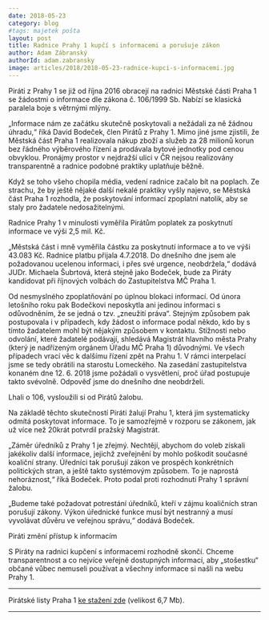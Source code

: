 ```yaml
---
date: 2018-05-23
category: blog
#tags: majetek pošta
layout: post
title: Radnice Prahy 1 kupčí s informacemi a porušuje zákon
author: Adam Zábranský
authorId: adam.zabransky
image: articles/2018/2018-05-23-radnice-kupci-s-informacemi.jpg
---
```


Piráti  z Prahy 1 se již od října 2016 obracejí na radnici Městské části
Praha 1 se žádostmi o informace dle zákona č. 106/1999 Sb. Nabízí se
klasická paralela boje s větrnými mlýny.

„Informace nám ze začátku skutečně poskytovali a nežádali za ně žádnou
úhradu,“ říká David Bodeček, člen Pirátů z Prahy 1.  Mimo jiné jsme
zjistili, že Městská část Praha 1 realizovala nákup zboží a služeb za 28
milionů korun bez řádného výběrového řízení a prodávala bytové jednotky pod
cenou obvyklou. Pronájmy prostor v nejdražší ulici v ČR nejsou realizovány
transparentně a radnice podobné praktiky uplatňuje běžně.

Když se toho všeho chopila média, vedení radnice začalo bít na poplach.
Ze strachu, že by ještě nějaké další nekalé praktiky vyšly najevo, se
Městská část Praha 1 rozhodla, že poskytování informací zpoplatní natolik,
aby se staly pro žadatele nedosažitelnými.

Radnice Prahy 1 v minulosti vyměřila Pirátům poplatek za poskytnutí
informace ve výši 2,5 mil. Kč.

„Městská část i mně vyměřila částku za poskytnutí informace a to ve výši
43.083 Kč. Radnice platbu přijala 4.7.2018. Do dnešního dne jsem ale
požadovanou ucelenou informaci, i přes své urgence, neobdržela,“ dodává
JUDr. Michaela Šubrtová, která stejně jako Bodeček, bude za Piráty
kandidovat při říjnových volbách do Zastupitelstva MČ Praha 1.

Od nesmyslného zpoplatňování po úplnou blokaci informací.
Od února letošního roku pak  Bodečkovi neposkytla ani jedinou informaci s
odůvodněním, že se jedná o tzv. „zneužití práva“.  Stejným způsobem pak 
postupovala i v případech, kdy žádost o informace podal někdo, kdo by s
tímto žadatelem mohl být nějakým způsobem v kontaktu.
Stížnosti nebo odvolání, které žadatelé podávají, shledává Magistrát
hlavního města Prahy (který je nadřízeným orgánem Úřadu MČ Praha 1)
důvodnými. Ve všech případech vrací věc k dalšímu řízení zpět na Prahu 1. V 
rámci interpelací jsme se tedy obrátili na starostu Lomeckého. Na zasedání
zastupitelstva konaném dne 12. 6. 2018 jsme požádali o vysvětlení, proč úřad
postupuje takto svévolně.  Odpověď jsme do dnešního dne neobdrželi.

Lhali o 106, vysloužili si od Pirátů žalobu.

Na základě těchto skutečností Piráti žalují Prahu 1, která jim systematicky
odmítá poskytovat informace. To je samozřejmě v rozporu se zákonem, jak už
více než 20krát potvrdil pražský Magistrát.

„Záměr úředníků z Prahy 1 je zřejmý. Nechtějí, abychom do voleb získali
jakékoliv další informace, jejichž zveřejnění by mohlo poškodit současné
koaliční strany. Úředníci tak porušují zákon ve prospěch konkrétních
politických stran, a ještě takto systémovým způsobem. To je naprostá
nehoráznost,“ říká Bodeček. Proto podal proti rozhodnutí Prahy 1 správní
žalobu.

„Budeme také požadovat potrestání úředníků,  kteří v zájmu koaličních stran
porušují zákony. Výkon úřednické funkce musí být nestranný a musí vyvolávat
důvěru ve veřejnou správu,“ dodává Bodeček.

Piráti změní přístup k informacím

S  Piráty na radnici  kupčení s informacemi rozhodně skončí. Chceme
transparentnost a co nejvíce veřejně dostupných informací, aby „stošestku“
občané vůbec nemuseli používat a všechny informace si našli na webu Prahy 1.


---

Pirátské listy Praha 1 [ke stažení zde](/assets/pdf/2018-09-19-praha-1.pdf) (velikost 6,7 Mb).

- - -

